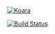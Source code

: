 [![Koara](http://www.koara.io/logo.png)](http://www.koara.io)

[![Build Status](https://travis-ci.org/koara/koara-java.svg?branch=master)](https://travis-ci.org/koara/koara-java)